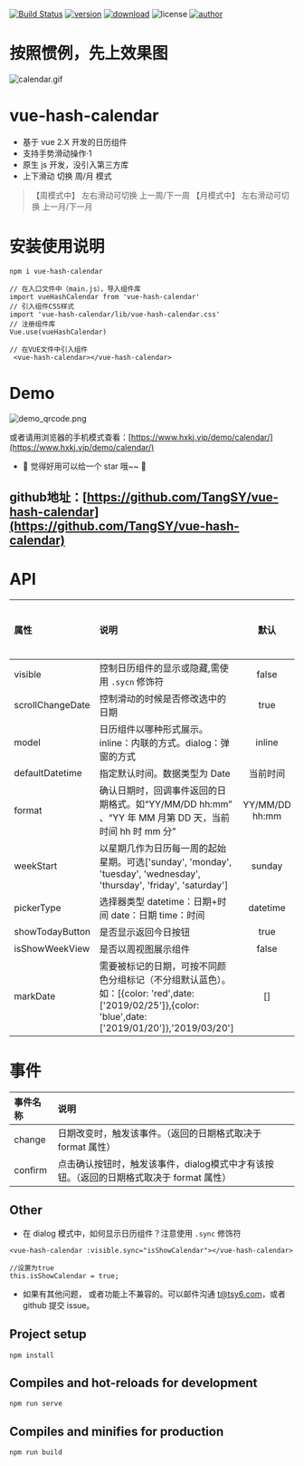 [![Build Status](https://travis-ci.org/TangSY/vue-hash-calendar.svg?branch=master)](https://travis-ci.org/TangSY/vue-hash-calendar)
[![version](https://img.shields.io/npm/v/vue-hash-calendar.svg)](https://www.npmjs.com/package/vue-hash-calendar)
[![download](https://img.shields.io/npm/dt/vue-hash-calendar.svg)](https://www.npmjs.com/package/vue-hash-calendar)
![license](https://img.shields.io/badge/license-MIT-blue.svg)
[![author](https://img.shields.io/badge/author-HashTang-orange.svg)](https://www.hxkj.vip)

# 按照惯例，先上效果图

![calendar.gif](https://www.hxkj.vip/demo/calendar/calendar.gif)

# vue-hash-calendar

* 基于 vue 2.X 开发的日历组件
* 支持手势滑动操作·1
* 原生 js 开发，没引入第三方库
* 上下滑动 切换 周/月 模式
>【周模式中】 左右滑动可切换 上一周/下一周
 【月模式中】 左右滑动可切换 上一月/下一月
 
# 安装使用说明
  ```
npm i vue-hash-calendar
```

  ```
// 在入口文件中（main.js），导入组件库
import vueHashCalendar from 'vue-hash-calendar'
// 引入组件CSS样式
import 'vue-hash-calendar/lib/vue-hash-calendar.css'
// 注册组件库
Vue.use(vueHashCalendar)
```

  ```
  // 在VUE文件中引入组件
   <vue-hash-calendar></vue-hash-calendar>
```

# Demo

![demo_qrcode.png](https://www.hxkj.vip/demo/calendar/demo.webp)

或者请用浏览器的手机模式查看：[https://www.hxkj.vip/demo/calendar/](https://www.hxkj.vip/demo/calendar/)

* 🎉 觉得好用可以给一个 star 哦~~ 🎉

## github地址：[https://github.com/TangSY/vue-hash-calendar](https://github.com/TangSY/vue-hash-calendar) 

# API

| 属性          | 说明                                                                                                   |  默认  | 是否必传 |
| :------------ | :----------------------------------------------------------------------------------------------------- | :----: | :------: |
| visible      | 控制日历组件的显示或隐藏,需使用 `.sycn` 修饰符                    |   false   |    否    |
| scrollChangeDate      | 控制滑动的时候是否修改选中的日期                    |   true   |    否    |
| model      | 日历组件以哪种形式展示。inline：内联的方式。dialog：弹窗的方式                                                            |   inline   |    否    |
| defaultDatetime| 指定默认时间。数据类型为 Date                                                      |   当前时间   |    否    |
| format       | 确认日期时，回调事件返回的日期格式。如“YY/MM/DD hh:mm” 、“YY 年 MM 月第 DD 天，当前时间 hh 时 mm 分”                                      |  YY/MM/DD hh:mm   |    否    |
| weekStart      | 以星期几作为日历每一周的起始星期。可选['sunday', 'monday', 'tuesday', 'wednesday', 'thursday', 'friday', 'saturday']            | sunday |    否    |
| pickerType  | 选择器类型 datetime：日期+时间   date：日期   time：时间                                                               | datetime |    否    |
| showTodayButton    | 是否显示返回今日按钮                                                          |   true    |    否    |
| isShowWeekView    | 是否以周视图展示组件                                                          |   false    |    否    |
| markDate | 需要被标记的日期，可按不同颜色分组标记（不分组默认蓝色）。如：[{color: 'red',date: ['2019/02/25']},{color: 'blue',date: ['2019/01/20']},'2019/03/20']                                                      |  []  |    否    |

# 事件

| 事件名称          | 说明                                                                                                   
| :------------ | :-----------------------------------------------------------------------------------------------------             
| change | 日期改变时，触发该事件。（返回的日期格式取决于 format 属性）                                                            
| confirm | 点击确认按钮时，触发该事件，dialog模式中才有该按钮。（返回的日期格式取决于 format 属性）                                                       

## Other

* 在 dialog 模式中，如何显示日历组件？注意使用 `.sync` 修饰符
```
<vue-hash-calendar :visible.sync="isShowCalendar"></vue-hash-calendar>

//设置为true
this.isShowCalendar = true;
```

* 如果有其他问题， 或者功能上不兼容的。可以邮件沟通 t@tsy6.com，或者 github 提交 issue。



## Project setup
```
npm install
```

## Compiles and hot-reloads for development
```
npm run serve
```

## Compiles and minifies for production
```
npm run build
```
